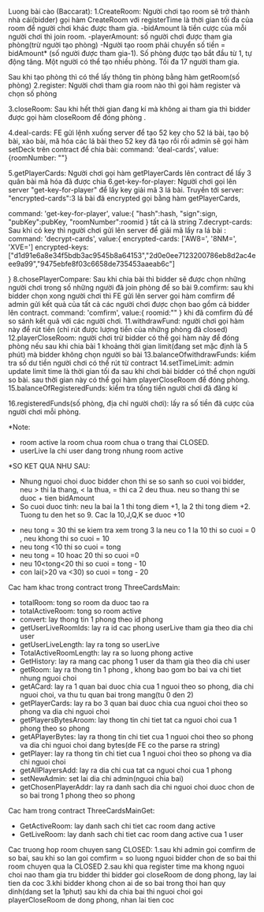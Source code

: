 Luong bài cào (Baccarat):
1.CreateRoom: Người chơi tạo room sẽ trở thành nhà cái(bidder) gọi hàm CreateRoom với registerTime là thời gian tối đa của room để người chơi khác được tham gia. 
-bidAmount là tiền cược của mỗi người chơi thì join room. 
-playerAmount: số người chơi được tham gia phòng(trừ người tạo phòng)
-Người tạo room phải chuyển số tiền = bidAmount* (số người được tham gia-1). Số phòng được tạo bắt đầu từ 1, tự động tăng. Một người có thể tạo nhiều phòng. Tối đa 17 người tham gia.

Sau khi tạo phòng thì có thể lấy thông tin phòng bằng hàm getRoom(số phòng)
2.register: Người chơi tham gia room nào thì gọi hàm register và chọn số phòng

3.closeRoom: Sau khi hết thời gian đang kí mà không ai tham gia thì bidder được gọi hàm closeRoom để đóng phòng .

4.deal-cards: FE gửi lệnh xuống server để tạo 52 key cho 52 lá bài, tạo bộ bài, xào bài, mã hóa các lá bài theo 52 key đã tạo rồi rồi admin sẽ gọi hàm setDeck trên contract để chia bài: 
    command: 'deal-cards', value:{roomNumber: ""}
    
5.getPlayerCards: Người chơi gọi hàm getPlayerCards  lên contract để lấy 3 quân bài mã hóa đã được chia
6.get-key-for-player: Người chơi gọi lên server  "get-key-for-player" để lấy key giải mã 3 lá bài. Truyền tới server:
"encrypted-cards":3 lá bài đã encrypted gọi bằng hàm getPlayerCards,

command: 'get-key-for-player', 
value:{
	"hash":hash,
      "sign":sign,
      "pubKey":pubKey,
      "roomNumber":roomid
}
tất cả là string
7.decrypt-cards: Sau khi có key thì người chơi gửi lên server để giải mã lấy ra lá bài :
command: 'decrypt-cards', 
value:{
	encrypted-cards: ['AW8=', '8NM=', 'XVE=']
	encrypted-keys:["d1d91e6a8e34f5bdb3ac9545b8a64153","2d0e0ee7123200786eb8d2ac4eee9a99","9475ebfe8f03c6658de735453aaeab6c"]

}
8.chosePlayerCompare: Sau khi chia bài thì bidder sẽ được chọn những người chơi trong số những người đã join phòng để so bài 
9.comfirm: sau khi bidder chọn xong người chơi thì FE gửi lên server gọi hàm comfirm để admin gửi kết quả của tất cả các người chơi được chọn bao gồm cả bidder lên contract.
command: 'comfirm', 
value:{
	roomid:""
}
khi đã comfirm đủ để so sánh kết quả với các người chơi. 
11.withdrawFund: người chơi gọi hàm này để rút tiền (chỉ rút được lượng tiền của những phòng đã closed)
12.playerCloseRoom: người chơi trừ bidder có thể gọi hàm này để đóng phòng nếu sau khi chia bài 1 khoảng thời gian limit(đang set mặc định là 5 phút) mà bidder không chọn người so bài
13.balanceOfwithdrawFunds: kiểm tra số dư tiền người chơi có thể rút từ contract
14.setTimeLimit: admin update limit time là thời gian tối đa sau khi chơi bài bidder có thể chọn người so bài. sau thời gian này có thể gọi hàm playerCloseRoom để đóng phòng.
15.balanceOfRegisteredFunds: kiểm tra tổng tiền người chơi đã đăng kí 

16.registeredFunds(số phòng, địa chỉ người chơi): lấy ra số tiền đã cược của người chơi mỗi phòng.

*Note: 
- room active la room chua room chua o trang thai CLOSED. 
- userLive la chi user dang trong nhung room active

*SO KET QUA NHU SAU: 
- Nhung nguoi choi duoc bidder chon thi se so sanh so cuoi voi bidder, neu > thi la thang, < la thua, = thi ca 2 deu thua. neu so thang thi se duoc + tien bidAmount
- So cuoi duoc tinh: neu la bai la 1 thi tong diem +1, la 2 thi tong diem +2. Tuong tu den het so 9. Cac la 10,J,Q,K se duoc +10
+ neu tong  = 30 thi se kiem tra xem trong 3 la neu co 1 la 10 thi so cuoi = 0 , neu khong thi so cuoi = 10 
+ neu tong <10 thi so cuoi = tong
+ neu tong  = 10 hoac 20 thi so cuoi =0
+ neu 10<tong<20 thi so cuoi = tong - 10
+ con lai(>20 va <30) so cuoi = tong - 20

Cac ham khac trong contract trong ThreeCardsMain:
- totalRoom: tong so room da duoc tao ra
- totalActiveRoom: tong so room active
- convert: lay thong tin 1 phong theo id phong
- getUserLiveRoomIds: lay ra id cac phong userLive tham gia theo dia chi user
- getUserLiveLength: lay ra tong so userLive
- TotalActiveRoomLength: lay ra so luong phong active
- GetHistory: lay ra mang cac phong 1 user da tham gia theo dia chi user
- getRoom: lay ra thong tin 1 phong , khong bao gom bo bai va chi tiet nhung nguoi choi
- getACard: lay ra 1 quan bai duoc chia cua 1 nguoi theo so phong, dia chi nguoi choi, va thu tu quan bai trong mang(tu 0 den 2)
- getPlayerCards: lay ra bo 3 quan bai duoc chia cua nguoi choi theo so phong va dia chi nguoi choi
- getPlayersBytesAroom: lay thong tin chi tiet tat ca nguoi choi cua 1 phong theo so phong
- getAPlayerBytes: lay ra thong tin chi tiet cua 1 nguoi choi theo so phong va dia chi nguoi choi dang bytes(de FE co the parse ra string)
- getPlayer: lay ra thong tin chi tiet cua 1 nguoi choi theo so phong va dia chi nguoi choi 
- getAllPlayersAdd: lay ra dia chi cua tat ca nguoi choi cua 1 phong
- setNewAdmin: set lai dia chi admin(nguoi chia bai)
- getChosenPlayerAddr: lay ra danh sach dia chi nguoi choi duoc chon de so bai trong 1 phong theo so phong

Cac ham trong contract ThreeCardsMainGet:
- GetActiveRoom: lay danh sach chi tiet cac room dang active
- GetLiveRoom: lay danh sach chi tiet cac room dang active cua 1 user

Cac truong hop room chuyen sang CLOSED:
1.sau khi admin goi comfirm de so bai, sau khi so lan goi comfirm = so luong nguoi bidder chon de so bai thi room chuyen qua la CLOSED
2.sau khi qua register time ma khong nguoi choi nao tham gia tru bidder thi bidder goi closeRoom de dong phong, lay lai tien da coc
3.khi bidder khong chon ai de so bai trong thoi han quy dinh(dang set la 1phut) sau khi da chia bai thi nguoi choi goi playerCloseRoom de dong phong, nhan lai tien coc


